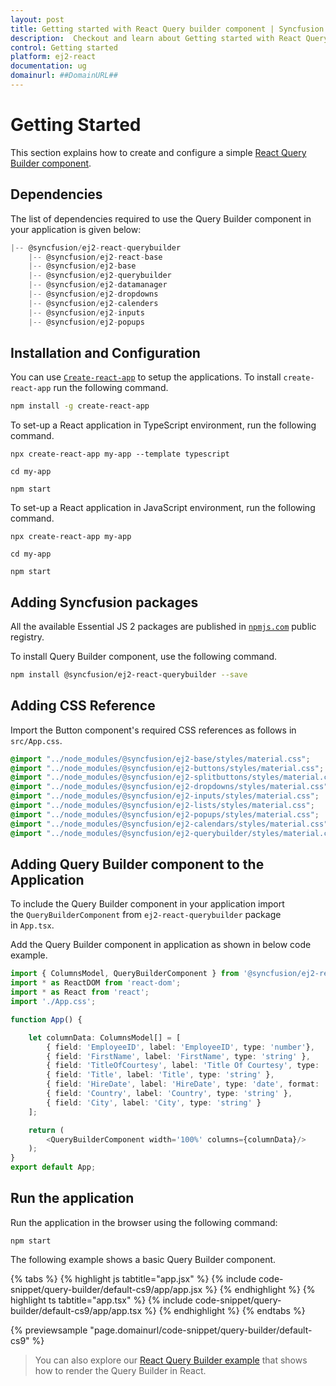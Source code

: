 ```yaml
---
layout: post
title: Getting started with React Query builder component | Syncfusion
description:  Checkout and learn about Getting started with React Query builder component of Syncfusion Essential JS 2 and more details.
control: Getting started 
platform: ej2-react
documentation: ug
domainurl: ##DomainURL##
---
```


# Getting Started

This section explains how to create and configure a simple [React Query Builder component](https://www.syncfusion.com/react-components/react-query-builder).

## Dependencies

The list of dependencies required to use the Query Builder component in your application is given below:

```javascript
|-- @syncfusion/ej2-react-querybuilder
    |-- @syncfusion/ej2-react-base
    |-- @syncfusion/ej2-base
    |-- @syncfusion/ej2-querybuilder
    |-- @syncfusion/ej2-datamanager
    |-- @syncfusion/ej2-dropdowns
    |-- @syncfusion/ej2-calenders
    |-- @syncfusion/ej2-inputs
    |-- @syncfusion/ej2-popups
```

## Installation and Configuration

You can use [`Create-react-app`](https://github.com/facebook/create-react-app) to setup the applications. To install `create-react-app` run the following command.

```bash
npm install -g create-react-app
```

To set-up a React application in TypeScript environment, run the following command.

<div class='tsx'>

```
npx create-react-app my-app --template typescript

cd my-app

npm start

```

</div>

To set-up a React application in JavaScript environment, run the following command.

<div class='tsx'>

```
npx create-react-app my-app

cd my-app

npm start

```
</div>

## Adding Syncfusion packages

All the available Essential JS 2 packages are published in [`npmjs.com`](https://www.npmjs.com/~syncfusionorg) public registry.

To install Query Builder component, use the following command.

```bash
npm install @syncfusion/ej2-react-querybuilder --save
```

## Adding CSS Reference

Import the Button component's required CSS references as follows in `src/App.css`.

```css
@import "../node_modules/@syncfusion/ej2-base/styles/material.css";
@import "../node_modules/@syncfusion/ej2-buttons/styles/material.css";
@import "../node_modules/@syncfusion/ej2-splitbuttons/styles/material.css";
@import "../node_modules/@syncfusion/ej2-dropdowns/styles/material.css";
@import "../node_modules/@syncfusion/ej2-inputs/styles/material.css";
@import "../node_modules/@syncfusion/ej2-lists/styles/material.css";
@import "../node_modules/@syncfusion/ej2-popups/styles/material.css";
@import "../node_modules/@syncfusion/ej2-calendars/styles/material.css";
@import "../node_modules/@syncfusion/ej2-querybuilder/styles/material.css";
```

## Adding Query Builder component to the Application

To include the Query Builder component in your application import the `QueryBuilderComponent` from `ej2-react-querybuilder` package in `App.tsx`.

Add the Query Builder component in application as shown in below code example.


```ts
import { ColumnsModel, QueryBuilderComponent } from '@syncfusion/ej2-react-querybuilder';
import * as ReactDOM from 'react-dom';
import * as React from 'react';
import './App.css';

function App() {

    let columnData: ColumnsModel[] = [
        { field: 'EmployeeID', label: 'EmployeeID', type: 'number'},
        { field: 'FirstName', label: 'FirstName', type: 'string' },
        { field: 'TitleOfCourtesy', label: 'Title Of Courtesy', type: 'boolean', values: ['Mr.', 'Mrs.'] },
        { field: 'Title', label: 'Title', type: 'string' },
        { field: 'HireDate', label: 'HireDate', type: 'date', format: 'dd/MM/yyyy' },
        { field: 'Country', label: 'Country', type: 'string' },
        { field: 'City', label: 'City', type: 'string' }
    ];

    return (
        <QueryBuilderComponent width='100%' columns={columnData}/>
    );
}
export default App;
```

## Run the application

Run the application in the browser using the following command:

```
npm start
```

The following example shows a basic Query Builder component.

{% tabs %}
{% highlight js tabtitle="app.jsx" %}
{% include code-snippet/query-builder/default-cs9/app/app.jsx %}
{% endhighlight %}
{% highlight ts tabtitle="app.tsx" %}
{% include code-snippet/query-builder/default-cs9/app/app.tsx %}
{% endhighlight %}
{% endtabs %}

 {% previewsample "page.domainurl/code-snippet/query-builder/default-cs9" %}

> You can also explore our [React Query Builder example](https://ej2.syncfusion.com/react/demos/#/material/query-builder/getting-started) that shows how to render the Query Builder in React.